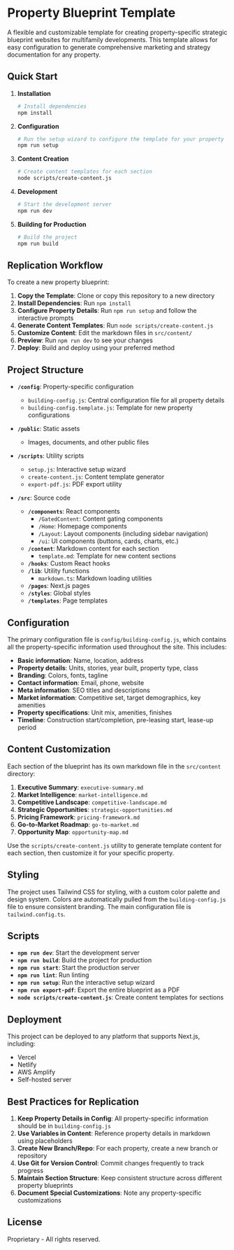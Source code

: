 # Property Blueprint Template

A flexible and customizable template for creating property-specific strategic blueprint websites for multifamily developments. This template allows for easy configuration to generate comprehensive marketing and strategy documentation for any property.

## Quick Start

1. **Installation**
   ```bash
   # Install dependencies
   npm install
   ```

2. **Configuration**
   ```bash
   # Run the setup wizard to configure the template for your property
   npm run setup
   ```

3. **Content Creation**
   ```bash
   # Create content templates for each section
   node scripts/create-content.js
   ```

4. **Development**
   ```bash
   # Start the development server
   npm run dev
   ```

5. **Building for Production**
   ```bash
   # Build the project
   npm run build
   ```

## Replication Workflow

To create a new property blueprint:

1. **Copy the Template**: Clone or copy this repository to a new directory
2. **Install Dependencies**: Run `npm install`
3. **Configure Property Details**: Run `npm run setup` and follow the interactive prompts
4. **Generate Content Templates**: Run `node scripts/create-content.js`
5. **Customize Content**: Edit the markdown files in `src/content/`
6. **Preview**: Run `npm run dev` to see your changes
7. **Deploy**: Build and deploy using your preferred method

## Project Structure

- **`/config`**: Property-specific configuration
  - `building-config.js`: Central configuration file for all property details
  - `building-config.template.js`: Template for new property configurations

- **`/public`**: Static assets
  - Images, documents, and other public files

- **`/scripts`**: Utility scripts
  - `setup.js`: Interactive setup wizard
  - `create-content.js`: Content template generator
  - `export-pdf.js`: PDF export utility

- **`/src`**: Source code
  - **`/components`**: React components
    - `/GatedContent`: Content gating components
    - `/Home`: Homepage components
    - `/Layout`: Layout components (including sidebar navigation)
    - `/ui`: UI components (buttons, cards, charts, etc.)
  - **`/content`**: Markdown content for each section
    - `template.md`: Template for new content sections
  - **`/hooks`**: Custom React hooks
  - **`/lib`**: Utility functions
    - `markdown.ts`: Markdown loading utilities
  - **`/pages`**: Next.js pages
  - **`/styles`**: Global styles
  - **`/templates`**: Page templates

## Configuration

The primary configuration file is `config/building-config.js`, which contains all the property-specific information used throughout the site. This includes:

- **Basic information**: Name, location, address
- **Property details**: Units, stories, year built, property type, class
- **Branding**: Colors, fonts, tagline
- **Contact information**: Email, phone, website
- **Meta information**: SEO titles and descriptions
- **Market information**: Competitive set, target demographics, key amenities
- **Property specifications**: Unit mix, amenities, finishes
- **Timeline**: Construction start/completion, pre-leasing start, lease-up period

## Content Customization

Each section of the blueprint has its own markdown file in the `src/content` directory:

1. **Executive Summary**: `executive-summary.md`
2. **Market Intelligence**: `market-intelligence.md`
3. **Competitive Landscape**: `competitive-landscape.md`
4. **Strategic Opportunities**: `strategic-opportunities.md`
5. **Pricing Framework**: `pricing-framework.md`
6. **Go-to-Market Roadmap**: `go-to-market.md`
7. **Opportunity Map**: `opportunity-map.md`

Use the `scripts/create-content.js` utility to generate template content for each section, then customize it for your specific property.

## Styling

The project uses Tailwind CSS for styling, with a custom color palette and design system. Colors are automatically pulled from the `building-config.js` file to ensure consistent branding. The main configuration file is `tailwind.config.ts`.

## Scripts

- **`npm run dev`**: Start the development server
- **`npm run build`**: Build the project for production
- **`npm run start`**: Start the production server
- **`npm run lint`**: Run linting
- **`npm run setup`**: Run the interactive setup wizard
- **`npm run export-pdf`**: Export the entire blueprint as a PDF
- **`node scripts/create-content.js`**: Create content templates for sections

## Deployment

This project can be deployed to any platform that supports Next.js, including:

- Vercel
- Netlify
- AWS Amplify
- Self-hosted server

## Best Practices for Replication

1. **Keep Property Details in Config**: All property-specific information should be in `building-config.js`
2. **Use Variables in Content**: Reference property details in markdown using placeholders
3. **Create New Branch/Repo**: For each property, create a new branch or repository
4. **Use Git for Version Control**: Commit changes frequently to track progress
5. **Maintain Section Structure**: Keep consistent structure across different property blueprints
6. **Document Special Customizations**: Note any property-specific customizations

## License

Proprietary - All rights reserved.